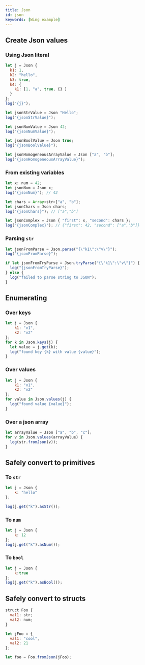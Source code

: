 ```yaml
---
title: Json
id: json
keywords: [Wing example]
---
```

## Create Json values

### Using Json literal
```js playground example
let j = Json {
  k1: 1,
  k2: "hello",
  k3: true,
  k4: {
    k1: [1, "a", true, {} ]
  }
};
log("{j}");

let jsonStrValue = Json "Hello";
log("{jsonStrValue}");

let jsonNumValue = Json 42;
log("{jsonNumValue}");

let jsonBoolValue = Json true;
log("{jsonBoolValue}");

let jsonHomogeneousArrayValue = Json ["a", "b"];
log("{jsonHomogeneousArrayValue}");
```

### From existing variables

```js playground example
let x: num = 42;
let jsonNum = Json x;
log("{jsonNum}"); // 42

let chars = Array<str>["a", "b"];
let jsonChars = Json chars;
log("{jsonChars}"); // ["a","b"]

let jsonComplex = Json { "first": x, "second": chars };
log("{jsonComplex}"); // {"first": 42, "second": ["a","b"]}
```

### Parsing `str`
```js playground
let jsonFromParse = Json.parse("{\"k1\":\"v\"}");
log("{jsonFromParse}");

if let jsonFromTryParse = Json.tryParse("{\"k1\":\"v\"}") {
  log("{jsonFromTryParse}");
} else {
  log("failed to parse string to JSON");
}
```

## Enumerating 
### Over keys
```js playground example
let j = Json {
    k1: "v1",
    k2: "v2"
};
for k in Json.keys(j) {
  let value = j.get(k);
  log("found key {k} with value {value}");
}
```
### Over values
```js playground example
let j = Json {
    k1: "v1",
    k2: "v2"
};
for value in Json.values(j) {
  log("found value {value}");
}
```

### Over a json array
```js playground example
let arrayValue = Json ["a", "b", "c"];
for v in Json.values(arrayValue) {
  log(str.fromJson(v));
}
```

## Safely convert to primitives
### To `str`
```js playground example
let j = Json {
    k: "hello"
};

log(j.get("k").asStr());
```

### To `num`
```js playground example
let j = Json {
    k: 12
};
log(j.get("k").asNum());
```

### To `bool`

```js playground example
let j = Json {
    k:true
};
log(j.get("k").asBool());
```

## Safely convert to structs
```js playground example
struct Foo {
  val1: str;
  val2: num;
}

let jFoo = {
  val1: "cool",
  val2: 21
};

let foo = Foo.fromJson(jFoo);
```